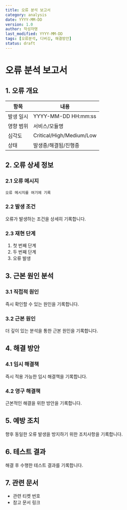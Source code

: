 ```yaml
---
title: 오류 분석 보고서
category: analysis
date: YYYY-MM-DD
version: 1.0
author: 작성자명
last_modified: YYYY-MM-DD
tags: [오류분석, 디버깅, 해결방안]
status: draft
---
```


# 오류 분석 보고서

## 1. 오류 개요
| 항목 | 내용 |
|------|------|
| 발생 일시 | YYYY-MM-DD HH:mm:ss |
| 영향 범위 | 서비스/모듈명 |
| 심각도 | Critical/High/Medium/Low |
| 상태 | 발생중/해결됨/진행중 |

## 2. 오류 상세 정보

### 2.1 오류 메시지
```
오류 메시지를 여기에 기록
```

### 2.2 발생 조건
오류가 발생하는 조건을 상세히 기록합니다.

### 2.3 재현 단계
1. 첫 번째 단계
2. 두 번째 단계
3. 오류 발생

## 3. 근본 원인 분석

### 3.1 직접적 원인
즉시 확인할 수 있는 원인을 기록합니다.

### 3.2 근본 원인
더 깊이 있는 분석을 통한 근본 원인을 기록합니다.

## 4. 해결 방안

### 4.1 임시 해결책
즉시 적용 가능한 임시 해결책을 기록합니다.

### 4.2 영구 해결책
근본적인 해결을 위한 방안을 기록합니다.

## 5. 예방 조치
향후 동일한 오류 발생을 방지하기 위한 조치사항을 기록합니다.

## 6. 테스트 결과
해결 후 수행한 테스트 결과를 기록합니다.

## 7. 관련 문서
- 관련 티켓 번호
- 참고 문서 링크
